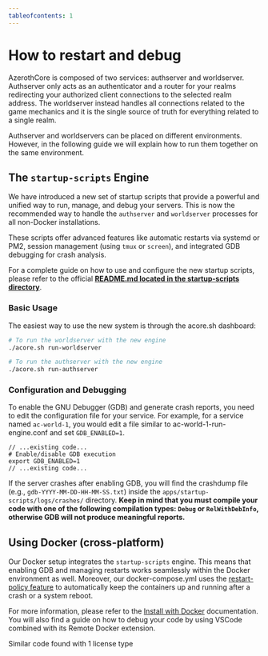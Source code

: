 ```yaml
---
tableofcontents: 1
---
```


# How to restart and debug

AzerothCore is composed of two services: authserver and worldserver.
Authserver only acts as an authenticator and a router for your realms redirecting your authorized client connections to the selected realm address.
The worldserver instead handles all connections related to the game mechanics and it is the single source of truth for everything related to a single realm.

Authserver and worldservers can be placed on different environments. However, in the following guide we will explain how to run them together on the same environment.

## The `startup-scripts` Engine

We have introduced a new set of startup scripts that provide a powerful and unified way to run, manage, and debug your servers. This is now the recommended way to handle the `authserver` and `worldserver` processes for all non-Docker installations.

These scripts offer advanced features like automatic restarts via systemd or PM2, session management (using `tmux` or `screen`), and integrated GDB debugging for crash analysis.

For a complete guide on how to use and configure the new startup scripts, please refer to the official **[README.md located in the startup-scripts directory](https://github.com/azerothcore/azerothcore-wotlk/blob/master/apps/startup-scripts/README.md)**.

### Basic Usage

The easiest way to use the new system is through the acore.sh dashboard:

```bash
# To run the worldserver with the new engine
./acore.sh run-worldserver

# To run the authserver with the new engine
./acore.sh run-authserver
```

### Configuration and Debugging

To enable the GNU Debugger (GDB) and generate crash reports, you need to edit the configuration file for your service. For example, for a service named `ac-world-1`, you would edit a file similar to ac-world-1-run-engine.conf and set `GDB_ENABLED=1`.

```properties
// ...existing code...
# Enable/disable GDB execution
export GDB_ENABLED=1
// ...existing code...
```

If the server crashes after enabling GDB, you will find the crashdump file (e.g., `gdb-YYYY-MM-DD-HH-MM-SS.txt`) inside the `apps/startup-scripts/logs/crashes/` directory. <b>Keep in mind that you must compile your code with one of the following compilation types: `Debug` or `RelWithDebInfo`, otherwise GDB will not produce meaningful reports.</b>

## Using Docker (cross-platform)

Our Docker setup integrates the `startup-scripts` engine. This means that enabling GDB and managing restarts works seamlessly within the Docker environment as well. Moreover, our docker-compose.yml uses the [restart-policy feature](https://docs.docker.com/config/containers/start-containers-automatically/) to automatically keep the containers up and running after a crash or a system reboot.

For more information, please refer to the [Install with Docker](https://www.azerothcore.org/wiki/Install-with-Docker) documentation. You will also find a guide on how to debug your code by using VSCode combined with its Remote Docker extension.

Similar code found with 1 license type
